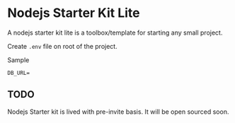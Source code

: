 # Nodejs Starter Kit Lite
A nodejs starter kit lite is a toolbox/template for starting any small project.

Create ```.env``` file on root of the project.

Sample
```
DB_URL=
```

## TODO
Nodejs Starter kit is lived with pre-invite basis. It will be open sourced soon.